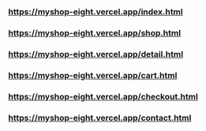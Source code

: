 ### https://myshop-eight.vercel.app/index.html
### https://myshop-eight.vercel.app/shop.html
### https://myshop-eight.vercel.app/detail.html
### https://myshop-eight.vercel.app/cart.html
### https://myshop-eight.vercel.app/checkout.html
### https://myshop-eight.vercel.app/contact.html
